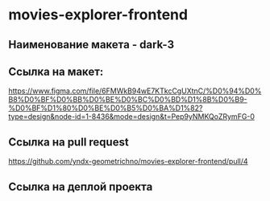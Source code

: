 # movies-explorer-frontend

## Наименование макета - dark-3

## Ссылка на макет:
https://www.figma.com/file/6FMWkB94wE7KTkcCgUXtnC/%D0%94%D0%B8%D0%BF%D0%BB%D0%BE%D0%BC%D0%BD%D1%8B%D0%B9-%D0%BF%D1%80%D0%BE%D0%B5%D0%BA%D1%82?type=design&node-id=1-8436&mode=design&t=Pep9yNMKQoZRymFG-0

## Ссылка на pull request
https://github.com/yndx-geometrichno/movies-explorer-frontend/pull/4

## Ссылка на деплой проекта
